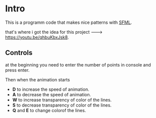 # Intro
This is a programm code that makes nice patterns with [SFML](https://sfml-dev.org).

that's where i got the idea for this project ---> <https://youtu.be/qhbuKbxJsk8>.

## Controls

at the beginning you need to enter the number of points in console and press enter.

Then when the animation starts 

* **D** to increase the speed of animation.
* **A** to decrease the speed of animation.
* **W** to increase transparency of color of the lines.
* **S** to decrease transparency of color of the lines.
* **Q** and **E** to change colorof the lines.